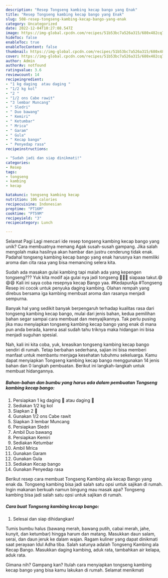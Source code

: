```yaml
---
description: "Resep Tongseng kambing kecap bango yang Enak"
title: "Resep Tongseng kambing kecap bango yang Enak"
slug: 508-resep-tongseng-kambing-kecap-bango-yang-enak
category: Uncategorized
date: 2022-12-04T10:27:08.547Z
image: https://img-global.cpcdn.com/recipes/51b53bc7a526a315/680x482cq70/tongseng-kambing-kecap-bango-foto-resep-utama.jpg
hideToc: false
enableToc: true
enableTocContent: false
thumbnail: https://img-global.cpcdn.com/recipes/51b53bc7a526a315/680x482cq70/tongseng-kambing-kecap-bango-foto-resep-utama.jpg
cover: https://img-global.cpcdn.com/recipes/51b53bc7a526a315/680x482cq70/tongseng-kambing-kecap-bango-foto-resep-utama.jpg
author: Admin
authorAv: notfound
ratingvalue: 3.6
reviewcount: 14
recipeingredient:
- "1 kg daging  atau daging "
- "1/2 kg kol"
- "2 "
- "1/2 ons Cabe rawit"
- "3 lembar Muncang"
- " Sledri"
- " Duo bawang"
- " Kemiri"
- " Ketumbar"
- " Mrica"
- " Garam"
- " Gula"
- " Kecap bango"
- " Penyedap rasa"
recipeinstructions:

- "Sudah jadi dan siap dinikmati!"
categories:
- Resep
tags:
- tongseng
- kambing
- kecap

katakunci: tongseng kambing kecap 
nutrition: 106 calories
recipecuisine: Indonesian
preptime: "PT16M"
cooktime: "PT59M"
recipeyield: "3"
recipecategory: Lunch

---
```



Selamat Pagi Lagi mencari ide resep tongseng kambing kecap bango yang unik? Cara membuatnya memang Agak susah-susah gampang. Jika salah mengolah maka hasilnya akan hambar dan justru cenderung tidak enak. Padahal tongseng kambing kecap bango yang enak harusnya kan memiliki aroma dan cita rasa yang bisa memancing selera kita.


Sudah ada masakan gulai kambing tapi malah ada yang kepengen tongseng??? Yuk kita modif aja gulai nya jadi tongseng 🤗🤗🤗 siapaaa takut.😄😄😄 Kali ini saya coba resepnya kecap Bango yaa. #KedapurAja #Tongseng Resep ini cocok untuk penyuka daging kambing. Olahan rempah yang direbus bersama iga kambing membuat aroma dan rasanya menjadi sempurna.

Banyak hal yang sedikit banyak berpengaruh terhadap kualitas rasa dari tongseng kambing kecap bango, mulai dari jenis bahan, kedua pemilihan bahan segar sampai cara membuat dan menyajikannya. Tak perlu pusing jika mau menyiapkan tongseng kambing kecap bango yang enak di mana pun anda berada, karena asal sudah tahu triknya maka hidangan ini bisa menjadi suguhan spesial.


Nah, kali ini kita coba, yuk, kreasikan tongseng kambing kecap bango sendiri di rumah. Tetap berbahan sederhana, sajian ini bisa memberi manfaat untuk membantu menjaga kesehatan tubuhmu sekeluarga. Kamu dapat menyiapkan Tongseng kambing kecap bango menggunakan 14 jenis bahan dan 0 langkah pembuatan. Berikut ini langkah-langkah untuk membuat hidangannya.

<!--inarticleads1-->

##### Bahan-bahan dan bumbu yang harus ada dalam pembuatan Tongseng kambing kecap bango:

1. Persiapkan 1 kg daging 🐐 atau daging 🐄
1. Sediakan 1/2 kg kol
1. Siapkan 2 🍅
1. Gunakan 1/2 ons Cabe rawit
1. Siapkan 3 lembar Muncang
1. Persiapkan  Sledri
1. Ambil  Duo bawang
1. Persiapkan  Kemiri
1. Sediakan  Ketumbar
1. Ambil  Mrica
1. Gunakan  Garam
1. Gunakan  Gula
1. Sediakan  Kecap bango
1. Gunakan  Penyedap rasa


Berikut resep cara membuat Tongseng Kambing ala kecap Bango yang enak da. Tongseng kambing bisa jadi salah satu opsi untuk sajikan di rumah. Ingin makanan berkuah namun bingung mau masak apa? Tongseng kambing bisa jadi salah satu opsi untuk sajikan di rumah. 

<!--inarticleads2-->

##### Cara buat Tongseng kambing kecap bango:


1. Selesai dan siap dihidangkan!

Tumis bumbu halus (bawang merah, bawang putih, cabai merah, jahe, kunyit, dan ketumbar) hingga harum dan matang. Masukkan daun salam, serai, dan daun jeruk ke dalam wajan. Ragam kuliner yang dapat dinikmati saat perayaan Idul Adha tiba. Salah satunya adalah Tongseng Kambing ala Kecap Bango. Masukkan daging kambing, aduk rata, tambahkan air kelapa, aduk rata. 

Gimana nih? Gampang kan? Itulah cara menyiapkan tongseng kambing kecap bango yang bisa kamu lakukan di rumah. Selamat menikmati

